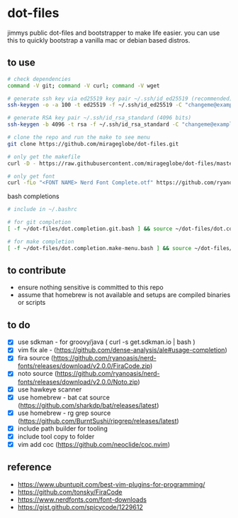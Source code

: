 # dot-files

jimmys public dot-files and bootstrapper to make life easier. you can use this
to quickly bootstrap a vanilla mac or debian based distros.

## to use

```bash
# check dependencies
command -V git; command -V curl; command -V wget

# generate ssh key via ed25519 key pair ~/.ssh/id_ed25519 (recommended)
ssh-keygen -o -a 100 -t ed25519 -f ~/.ssh/id_ed25519 -C "changeme@example.com"

# generate RSA key pair ~/.ssh/id_rsa_standard (4096 bits)
ssh-keygen -b 4096 -t rsa -f ~/.ssh/id_rsa_standard -C "changeme@example.com"

# clone the repo and run the make to see menu
git clone https://github.com/mirageglobe/dot-files.git

# only get the makefile
curl -D - https://raw.githubusercontent.com/mirageglobe/dot-files/master/Makefile > ~/Makefile

# only get font
curl -fLo "<FONT NAME> Nerd Font Complete.otf" https://github.com/ryanoasis/nerd-fonts/raw/master/patched-fonts/<FONT_PATH>/complete/<FONT_NAME>%20Nerd%20Font%20Complete.otf
```

bash completions

```bash
# include in ~/.bashrc

# for git completion
[ -f ~/dot-files/dot.completion.git.bash ] && source ~/dot-files/dot.completion.git.bash

# for make completion
[ -f ~/dot-files/dot.completion.make-menu.bash ] && source ~/dot-files/dot.completion.make-menu.bash
```

## to contribute

- ensure nothing sensitive is committed to this repo
- assume that homebrew is not available and setups are compiled binaries or scripts

## to do

- [x] use sdkman - for groovy/java ( curl -s get.sdkman.io | bash )
- [x] vim fix ale - (<https://github.com/dense-analysis/ale#usage-completion>)
- [x] fira source (<https://github.com/ryanoasis/nerd-fonts/releases/download/v2.0.0/FiraCode.zip>)
- [x] noto source (<https://github.com/ryanoasis/nerd-fonts/releases/download/v2.0.0/Noto.zip>)
- [x] use hawkeye scanner
- [x] use homebrew - bat cat source (<https://github.com/sharkdp/bat/releases/latest>)
- [x] use homebrew - rg grep source (<https://github.com/BurntSushi/ripgrep/releases/latest>)
- [x] include path builder for tooling
- [x] include tool copy to folder
- [x] vim add coc (<https://github.com/neoclide/coc.nvim>)

## reference

- <https://www.ubuntupit.com/best-vim-plugins-for-programming/>
- <https://github.com/tonsky/FiraCode>
- <https://www.nerdfonts.com/font-downloads>
- <https://gist.github.com/spicycode/1229612>
